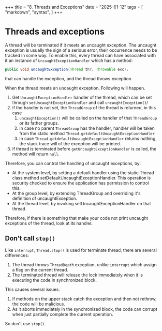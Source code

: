 +++
title = "8. Threads and Exceptions"
date = "2025-01-12"
tags = [
    "markdown",
    "syntax",
]
+++

# Threads and exceptions

A thread will be terminated if it meets an uncaught exception. The uncaught exception is usually the sign of a serious error, their
occurrence needs to be tracked in some way. To enable this, every thread can have associated with it an instance of `UncaughtExceptionHandler`
which has a method:
```java
public void uncaughtException(Thread thr, Throwable exc);
```

that can handle the exception, and the thread throws exception.

When the thread meets an uncaught exception. Following will happen.
1. Get `UncaughtExceptionHandler` handler of the thread, which can be set through `setUncaughtExceptionHandler` and call `uncaughtException()`/
2. If the handler is not set, the `ThreadGroup` of the thread is returned, in this case
   1. `uncaughtException()` will be called on the handler of that `ThreadGroup` or its father groups.
   2. In case no parent `ThreadGroup` has the handler, handler will be taken from the static method `Thread.getdefaultUncaughtExceptionHandler`
   3. In case `Thread.getdefaultUncaughtExceptionHandler` returns nothing, the stack trace will of the exception will be printed.
3. If thread is terminated before `getUncaughtExceptionHandler` is called, the method will return `null`.

Therefore, you can control the handling of uncaught exceptions, by:
+ At the system level, by setting a default handler using the static Thread class method setDefaultUncaughtExceptionHandler. This operation is security checked to ensure the application has permission to control this. 
+ At the group level, by extending ThreadGroup and overriding it's definition of uncaughtException. 
+ At the thread level, by invoking setUncaughtExceptionHandler on that thread.

Therefore, if there is something that make your code not print uncaught exceptions of the thread, look at its handler.

## Don't call `stop()`

Like `interrupt`, `Thread.stop()` is used for terminate thread, there are several differences:
1. The thread throws `ThreadDepth` exception, unlike `interrupt` which assign a flag on the current thread.
2. The terminated thread will release the lock immediately when it is executing the code in synchronized block.

This causes several issues:
1. If methods on the upper stack catch the exception and then not rethrow, the code will be malicious.
2. As it aborts immediately in the synchronized block, the code can corrupt when just partially complete the current operation.

So don't use `stop()`.